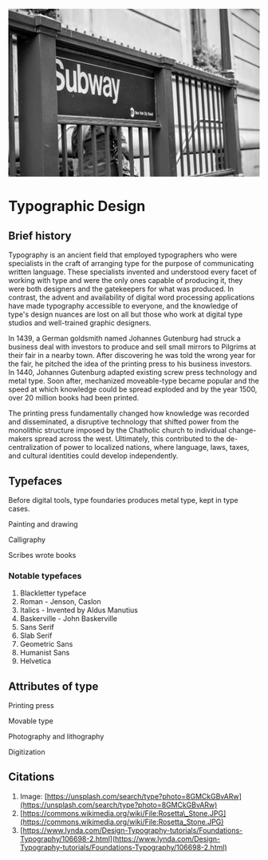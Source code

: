 ![Picture of a subway sign](/assets/typography@2x.jpg)

# Typographic Design

## Brief history

Typography is an ancient field that employed typographers who were specialists in the craft of arranging type for the purpose of communicating written language. These specialists invented and understood every facet of working with type and were the only ones capable of producing it, they were both designers and the gatekeepers for what was produced. In contrast, the advent and availability of digital word processing applications have made typography accessible to everyone, and the knowledge of type's design nuances are lost on all but those who work at digital type studios and well-trained graphic designers.

In 1439, a German goldsmith named Johannes Gutenburg had struck a business deal with investors to produce and sell small mirrors to Pilgrims at their fair in a nearby town. After discovering he was told the wrong year for the fair, he pitched the idea of the printing press to his business investors. In 1440, Johannes Gutenburg adapted existing screw press technology and metal type. Soon after, mechanized moveable-type became popular and the speed at which knowledge could be spread exploded and by the year 1500, over 20 million books had been printed.

The printing press fundamentally changed how knowledge was recorded and disseminated, a disruptive technology that shifted power from the monolithic structure imposed by the Chatholic church to individual change-makers spread across the west. Ultimately, this contributed to the de-centralization of power to localized nations, where language, laws, taxes, and cultural identities could develop independently.

## Typefaces

Before digital tools, type foundaries produces metal type, kept in type cases.

Painting and drawing

Calligraphy

Scribes wrote books

### Notable typefaces

1. Blackletter typeface
2. Roman - Jenson, Caslon
3. Italics - Invented by Aldus Manutius
4. Baskerville - John Baskerville
5. Sans Serif
6. Slab Serif
7. Geometric Sans
8. Humanist Sans
9. Helvetica

## Attributes of type

Printing press

Movable type

Photography and lithography

Digitization

## Citations

1. Image: [https://unsplash.com/search/type?photo=8GMCkGBvARw](https://unsplash.com/search/type?photo=8GMCkGBvARw)
2. [https://commons.wikimedia.org/wiki/File:Rosetta\_Stone.JPG](https://commons.wikimedia.org/wiki/File:Rosetta_Stone.JPG)
3. [https://www.lynda.com/Design-Typography-tutorials/Foundations-Typography/106698-2.html](https://www.lynda.com/Design-Typography-tutorials/Foundations-Typography/106698-2.html)



